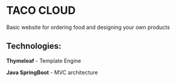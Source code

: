 # TACO CLOUD

Basic website for ordering food and designing your own products

## Technologies:
**Thymeleaf** - Template Engine

**Java SpringBoot** - MVC architecture
